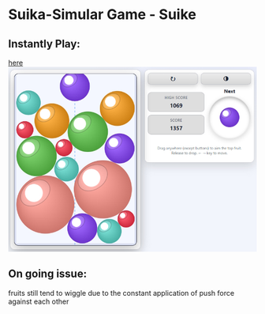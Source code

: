 # Suika-Simular Game - Suike

## Instantly Play:

<a href="https://phuahjinwei.github.io/Suika-Simulator/src/suikeGame.html">here</a>
<br/>
<img src="src/img/readme_demoPic.jpg" alt="demoPic" />
<br/>

## On going issue:

fruits still tend to wiggle due to the constant application of push force against each other
